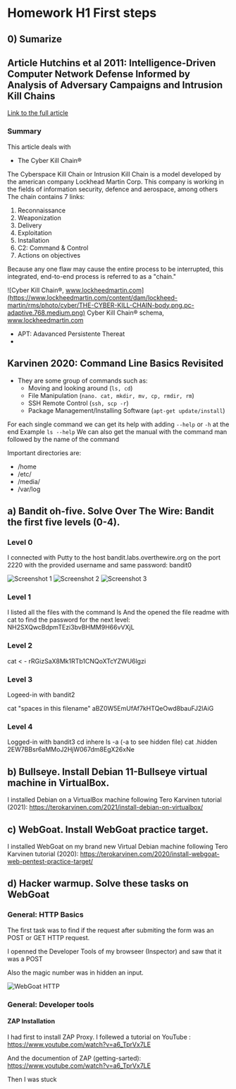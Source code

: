 # Homework H1 First steps

## 0) Sumarize
## Article Hutchins et al 2011: Intelligence-Driven Computer Network Defense Informed by Analysis of Adversary Campaigns and Intrusion Kill Chains
[Link to the full article](HH_Information_Security_Course_2023\Homeworks\h1\LM-White-Paper-Intel-Driven-Defense.pdf "PDF document")

### Summary

This article deals with 

+ The Cyber Kill Chain® 

The Cyberspace Kill Chain or Intrusion Kill Chain is a model developed by the american company Lockhead Martin Corp. This company is working in the fields of information security, defence and aerospace, among others 
The chain contains 7 links:
 1. Reconnaissance
 2. Weaponization
 3. Delivery
 4. Exploitation
 5. Installation
 6. C2: Command & Control
 7. Actions on objectives

 Because any one flaw may cause the entire process to be interrupted, this integrated, end-to-end process is referred to as a "chain."

![Cyber Kill Chain®, www.lockheedmartin.com](https://www.lockheedmartin.com/content/dam/lockheed-martin/rms/photo/cyber/THE-CYBER-KILL-CHAIN-body.png.pc-adaptive.768.medium.png)
Cyber Kill Chain® schema, www.lockheedmartin.com

+ APT: Adavanced Persistente Thereat
+

## Karvinen 2020: Command Line Basics Revisited

+ They are some group of commands such as:
    - Moving and looking around (```ls, cd```)
    - File Manipulation (```nano. cat, mkdir, mv, cp, rmdir, rm```)
    - SSH Remote Control (```ssh, scp -r```)
    - Package Management/Installing Software (```apt-get update/install```)

For each single command we can get its help with adding ```--help``` or ```-h``` at the end
Example ```ls --help```
We can also get the manual with the command man followed by the name of the command

Important directories are:
+ /home
+ /etc/
+ /media/
+ /var/log


## a) Bandit oh-five. Solve Over The Wire: Bandit the first five levels (0-4).

### Level 0

I connected with Putty to the host bandit.labs.overthewire.org on the port 2220 with the provided username and same password: bandit0

![Screenshot 1](screenshots/OverTheWire_Level0_1.png)
![Screenshot 2](screenshots/OverTheWire_Level0_2.png)
![Screenshot 3](screenshots/OverTheWire_Level0_3.png)


### Level 1
I listed all the files with the command ls
And the opened the file readme with cat to find the password for the next level: NH2SXQwcBdpmTEzi3bvBHMM9H66vVXjL

### Level 2
cat < -
rRGizSaX8Mk1RTb1CNQoXTcYZWU6lgzi

### Level 3
Logeed-in with bandit2

cat "spaces in this filename"
aBZ0W5EmUfAf7kHTQeOwd8bauFJ2lAiG

### Level 4
Logged-in with bandit3
cd inhere
ls -a (-a to see hidden file)
cat .hidden
2EW7BBsr6aMMoJ2HjW067dm8EgX26xNe

## b) Bullseye. Install Debian 11-Bullseye virtual machine in VirtualBox.

I installed Debian on a VirtualBox machine following Tero Karvinen tutorial (2021): https://terokarvinen.com/2021/install-debian-on-virtualbox/

## c) WebGoat. Install WebGoat practice target. 
I installed WebGoat on my brand new Virtual Debian machine following Tero Karvinen tutorial (2020):
https://terokarvinen.com/2020/install-webgoat-web-pentest-practice-target/

## d) Hacker warmup. Solve these tasks on WebGoat

### General: HTTP Basics
The first task was to find if the request after submiting the form was an POST or GET HTTP request.

I openned the Developer Tools of my browseer (Inspector) and saw that it was a POST

Also the magic number was in hidden an input.

![WebGoat HTTP](screenshots/WebGoat_HTTP.png)


### General: Developer tools

#### ZAP Installation
I had first to install ZAP Proxy.
I follewed a tutorial on YouTube : https://www.youtube.com/watch?v=a6_TprVx7LE

And the documention of ZAP (getting-sarted): https://www.youtube.com/watch?v=a6_TprVx7LE

Then I was stuck
